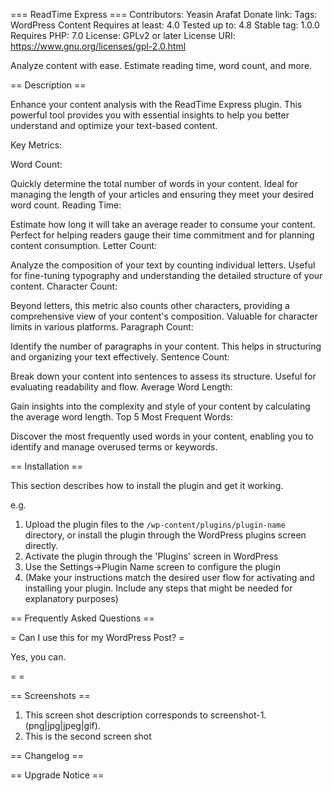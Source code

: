 === ReadTime Express ===
Contributors: Yeasin Arafat
Donate link: 
Tags: WordPress Content 
Requires at least: 4.0
Tested up to: 4.8
Stable tag: 1.0.0
Requires PHP: 7.0
License: GPLv2 or later
License URI: https://www.gnu.org/licenses/gpl-2.0.html

Analyze content with ease. Estimate reading time, word count, and more.

== Description ==

Enhance your content analysis with the ReadTime Express plugin. This powerful tool provides you with essential insights to help you better understand and optimize your text-based content.

Key Metrics:

Word Count:

Quickly determine the total number of words in your content. Ideal for managing the length of your articles and ensuring they meet your desired word count.
Reading Time:

Estimate how long it will take an average reader to consume your content. Perfect for helping readers gauge their time commitment and for planning content consumption.
Letter Count:

Analyze the composition of your text by counting individual letters. Useful for fine-tuning typography and understanding the detailed structure of your content.
Character Count:

Beyond letters, this metric also counts other characters, providing a comprehensive view of your content's composition. Valuable for character limits in various platforms.
Paragraph Count:

Identify the number of paragraphs in your content. This helps in structuring and organizing your text effectively.
Sentence Count:

Break down your content into sentences to assess its structure. Useful for evaluating readability and flow.
Average Word Length:

Gain insights into the complexity and style of your content by calculating the average word length.
Top 5 Most Frequent Words:

Discover the most frequently used words in your content, enabling you to identify and manage overused terms or keywords.

== Installation ==

This section describes how to install the plugin and get it working.

e.g.

1. Upload the plugin files to the `/wp-content/plugins/plugin-name` directory, or install the plugin through the WordPress plugins screen directly.
1. Activate the plugin through the 'Plugins' screen in WordPress
1. Use the Settings->Plugin Name screen to configure the plugin
1. (Make your instructions match the desired user flow for activating and installing your plugin. Include any steps that might be needed for explanatory purposes)

== Frequently Asked Questions ==

= Can I use this for my WordPress Post?  =

Yes, you can.

=  =




== Screenshots ==

1. This screen shot description corresponds to screenshot-1.(png|jpg|jpeg|gif).
2. This is the second screen shot

== Changelog ==


== Upgrade Notice ==


